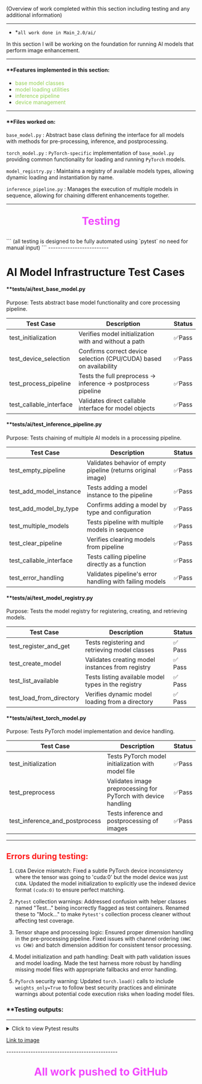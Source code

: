 (Overview of work completed within this section including testing and any additional information)

-------------------------
- *`all work done in Main_2.0/ai/` 

In this section I will be working on the foundation for running AI models that perform image enhancement.

-------------------------
#### **Features implemented in this section:
- <span style="color:rgb(146, 208, 80)">base model classes</span>
- <span style="color:rgb(146, 208, 80)">model loading utilities </span>
- <span style="color:rgb(146, 208, 80)">inference pipeline</span>
- <span style="color:rgb(146, 208, 80)">device management </span>

-------------------------

#### **Files worked on:

`base_model.py` : Abstract base class defining the interface for all models with methods for pre-processing, inference, and postprocessing. 

`torch_model.py` : `PyTorch-specific` implementation of `base_model.py` providing common functionality for loading and running `PyTorch` models. 

`model_registry.py` : Maintains a registry of available models types, allowing dynamic loading and instantiation by name.

`inference_pipeline.py` : Manages the execution of multiple models in sequence, allowing for chaining different enhancements together. 

-------------------------
<p align="center" style="font-size:28px; font-weight:bold; color:#F248FE;">
  Testing
</p>
```
(all testing is designed to be fully automated using `pytest` no need for manual input)
```
-------------------------

# AI Model Infrastructure Test Cases


#### **tests/ai/test_base_model.py
Purpose: Tests abstract base model functionality and core processing pipeline.

| Test Case               | Description                                                        | Status |
| ----------------------- | ------------------------------------------------------------------ | ------ |
| test_initialization     | Verifies model initialization with and without a path              | ✅Pass  |
| test_device_selection   | Confirms correct device selection (CPU/CUDA) based on availability | ✅Pass  |
| test_process_pipeline   | Tests the full preprocess → inference → postprocess pipeline       | ✅Pass  |
| test_callable_interface | Validates direct callable interface for model objects              | ✅Pass  |

#### **tests/ai/test_inference_pipeline.py
Purpose: Tests chaining of multiple AI models in a processing pipeline.

| Test Case               | Description                                                   | Status |
| ----------------------- | ------------------------------------------------------------- | ------ |
| test_empty_pipeline     | Validates behavior of empty pipeline (returns original image) | ✅Pass  |
| test_add_model_instance | Tests adding a model instance to the pipeline                 | ✅Pass  |
| test_add_model_by_type  | Confirms adding a model by type and configuration             | ✅Pass  |
| test_multiple_models    | Tests pipeline with multiple models in sequence               | ✅Pass  |
| test_clear_pipeline     | Verifies clearing models from pipeline                        | ✅Pass  |
| test_callable_interface | Tests calling pipeline directly as a function                 | ✅Pass  |
| test_error_handling     | Validates pipeline's error handling with failing models       | ✅Pass  |

#### **tests/ai/test_model_registry.py
Purpose: Tests the model registry for registering, creating, and retrieving models.

|Test Case|Description|Status|
|---|---|---|
|test_register_and_get|Tests registering and retrieving model classes|✅ Pass|
|test_create_model|Validates creating model instances from registry|✅ Pass|
|test_list_available|Tests listing available model types in the registry|✅ Pass|
|test_load_from_directory|Verifies dynamic model loading from a directory|✅ Pass|

#### **tests/ai/test_torch_model.py
Purpose: Tests PyTorch model implementation and device handling.

| Test Case                      | Description                                                    | Status |
| ------------------------------ | -------------------------------------------------------------- | ------ |
| test_initialization            | Tests PyTorch model initialization with model file             | ✅Pass  |
| test_preprocess                | Validates image preprocessing for PyTorch with device handling | ✅Pass  |
| test_inference_and_postprocess | Tests inference and postprocessing of images                   | ✅Pass  |

----------------------
## <span style="color:rgb(255, 26, 26)">Errors during testing:</span> 

1. `CUDA` Device mismatch: Fixed a subtle PyTorch device inconsistency where the tensor was going to 'cuda:0' but the model device was just `CUDA`. Updated the model initialization to explicitly use the indexed device format `(cuda:0)` to ensure perfect matching.

2. `Pytest` collection warnings: Addressed confusion with helper classes named "Test..." being incorrectly flagged as test containers. Renamed these to "Mock..." to make `Pytest's` collection process cleaner without affecting test coverage.

3. Tensor shape and processing logic: Ensured proper dimension handling in the pre-processing pipeline. Fixed issues with channel ordering `(HWC vs CHW)` and batch dimension addition for consistent tensor processing.

4. Model initialization and path handling: Dealt with path validation issues and model loading. Made the test harness more robust by handling missing model files with appropriate fallbacks and error handling.

5. `PyTorch` security warning: Updated `torch.load()` calls to include `weights_only=True` to follow best security practices and eliminate warnings about potential code execution risks when loading model files.


### **Testing outputs:
---------------------------------
<details>
  <summary>Click to view Pytest results</summary>
  <img src="Pasted image 20250331210840.png" alt="Pytest Results" width="600">
</details>
<p>
   <a href="obsidian://open?vault=Obsidian%20Vault&file=(DUMP)%2FPasted%20image%2020250331210840.png">Link to image</a>
</p>
---------------------------------------------- 

 <p align="center" style="font-size:28px; font-weight:bold; color:#F248FE;">
  All work pushed to GitHub
</p>
